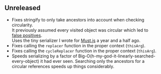 






































































<extoc></extoc>

## Unreleased
- Fixes stringify to only take ancestors into account when checking
  circularity.  
  It previously assumed every visited object was circular which led to [false
  positives][issue9].  
  Uses the tiny serializer I wrote for [Must.js][must] a year and a half ago.
- Fixes calling the `replacer` function in the proper context (`thisArg`).
- Fixes calling the `cycleReplacer` function in the proper context (`thisArg`).
- Speeds serializing by a factor of
  Big-O(h-my-god-it-linearly-searched-every-object) it had ever seen. Searching
  only the ancestors for a circular references speeds up things considerably.

[must]: https://github.com/moll/js-must
[issue9]: https://github.com/isaacs/json-stringify-safe/issues/9
